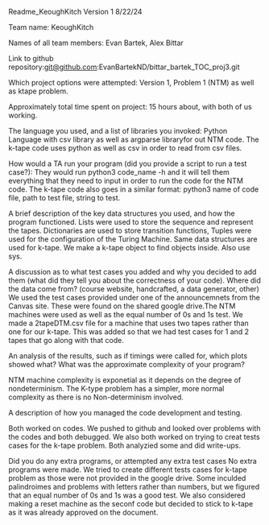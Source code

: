 Readme_KeoughKitch
Version 1 8/22/24


Team name: KeoughKitch

Names of all team members: Evan Bartek, Alex Bittar

Link to github repository:git@github.com:EvanBartekND/bittar_bartek_TOC_proj3.git

Which project options were attempted: Version 1, Problem 1 (NTM) as well as ktape problem.

Approximately total time spent on project: 15 hours about, with both of us working. 

The language you used, and a list of libraries you invoked: Python Language with csv library as well as argparse libraryfor out NTM code. The k-tape code uses python as well as csv in order to read from csv files.

How would a TA run your program (did you provide a script to run a test case?): They would run python3 code_name -h and it will tell them everything that they need to input in order to run the code for the NTM code. The k-tape code also goes in a similar format: python3 name of code file, path to test file, string to test.

A brief description of the key data structures you used, and how the program functioned. Lists were used to store the sequence and represent the tapes. Dictionaries are used to store transition functions, Tuples were used for the configuration of the Turing Machine. Same data structures are used for k-tape. We make a k-tape object to find objects inside. Also use sys. 


A discussion as to what test cases you added and why you decided to add them (what did they tell you about the correctness of your code). Where did the data come from? (course website, handcrafted, a data generator, other) We used the test cases provided under one of the announcemnets from the Canvas site. These were found on the shared google drive.The NTM machines were used as well as the equal number of 0s and 1s test. We made a 2tapeDTM.csv file for a machine that uses two tapes rather than one for our k-tape. This was added so that we had test cases for 1 and 2 tapes that go along with that code.


An analysis of the results, such as if timings were called for, which plots showed what? What was the approximate complexity of your program?

NTM machine complexity is exponetial as it depends on the degree of nondeterminism. The K-type problem has a simpler, more normal complexity as there is no Non-determinism involved. 


A description of how you managed the code development and testing.

Both worked on codes. We pushed to github and looked over problems with the codes and both debugged. We also both worked on trying to creat tests cases for the k-tape problem. Both analyzied some and did write-ups.


Did you do any extra programs, or attempted any extra test cases
No extra programs were made. We tried to create different tests cases for k-tape problem as those were not provided in the google drive. Some inculded palindroimes and problems with letters rather than numbers, but we figured that an equal number of 0s and 1s was a good test. We also considered making a reset machine as the seconf code but decided to stick to k-tape as it was already approved on the document.
